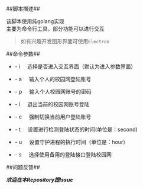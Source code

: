 
##脚本描述##

该脚本使用纯golang实现</br>
主要为命令行工具，部分功能可以进行交互
>如有兴趣开发图形界面可使用<code>Electron</code>

##命令参数##

* <p>- i &nbsp;&nbsp;&nbsp;&nbsp;选择是否进入交互界面（默认为进入参数界面）</p>  
* <p>- a &nbsp;&nbsp;&nbsp;&nbsp;输入个人的校园网登陆账号</p>
* <p>- p &nbsp;&nbsp;&nbsp;&nbsp;输入个人校园网账号的密码</p>
* <p>- l &nbsp;&nbsp;&nbsp;&nbsp;退出当前的校园网账号登陆</p>
* <p>- c &nbsp;&nbsp;&nbsp;&nbsp;强制切换当前用户登陆账号</p>
* <p>- t &nbsp;&nbsp;&nbsp;&nbsp;设置进行检测登陆状态的时间(单位是：second)</p>
* <p>- u &nbsp;&nbsp;&nbsp;&nbsp;设置守护进程的执行时间（单位是：hour）</p>
* <p>- s &nbsp;&nbsp;&nbsp;&nbsp;选择使用备用的登陆接口登陆校园网</p>

##问题反馈##
***<p>欢迎在本Repository提Issue</p>***

